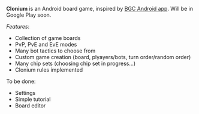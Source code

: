 **Clonium** is an Android board game, inspired by [BGC Android app](https://play.google.com/store/apps/details?id=com.arqew.bgc).
Will be in Google Play soon.

*Features*:
* Collection of game boards
* PvP, PvE and EvE modes
* Many bot tactics to choose from
* Custom game creation (board, plyayers/bots, turn order/random order)
* Many chip sets (choosing chip set in progress...)
* Clonium rules implemented

To be done:
* Settings
* Simple tutorial
* Board editor
